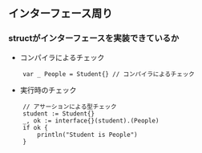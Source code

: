 ## インターフェース周り

### structがインターフェースを実装できているか
- コンパイラによるチェック
```
    var _ People = Student{} // コンパイラによるチェック
```

- 実行時のチェック
```
	// アサーションによる型チェック
	student := Student{}
	_, ok := interface{}(student).(People)
	if ok {
		println("Student is People")
	}
```